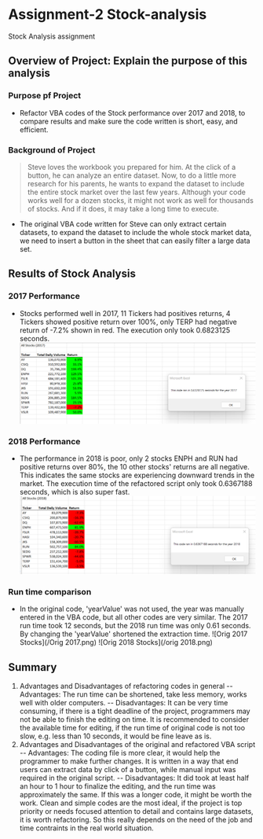 # Assignment-2 Stock-analysis
Stock Analysis assignment
## Overview of Project: Explain the purpose of this analysis
### Purpose pf Project
- Refactor VBA codes of the Stock performance over 2017 and 2018, to compare results and make sure the code written is short, easy, and efficient.
### Background of Project
> Steve loves the workbook you prepared for him. At the click of a button, he can analyze an entire dataset. Now, to do a little more research for his parents, he wants to expand the dataset to include the entire stock market over the last few years. Although your code works well for a dozen stocks, it might not work as well for thousands of stocks. And if it does, it may take a long time to execute.
- The original VBA code written for Steve can only extract certain datasets, to expand the dataset to include the whole stock market data, we need to insert a button in the sheet that can easily filter a large data set.
## Results of Stock Analysis
### 2017 Performance
- Stocks performed well in 2017, 11 Tickers had positives returns, 4 Tickers showed positive return over 100%, only TERP had negative return of -7.2% shown in red. The execution only took 0.6823125 seconds. 
![2017 Stocks](/VBA_Challenge_2017.png)
### 2018 Performance
- The performance in 2018 is poor, only 2 stocks ENPH and RUN had positive returns over 80%, the 10 other stocks' returns are all negative. This indicates the same stocks are experiencing downward trends in the market. The execution time of the refactored script only took 0.6367188 seconds, which is also super fast.
![2018 Stocks](/VBA_Challenge_2018.png)
### Run time comparison
- In the original code, 'yearValue' was not used, the year was manually entered in the VBA code, but all other codes are very similar. The 2017 run time took 12 seconds, but the 2018 run time was only 0.61 seconds. By changing the 'yearValue' shortened the extraction time.
![Orig 2017 Stocks](/Orig 2017.png)
![Orig 2018 Stocks](/orig 2018.png)
## Summary
1. Advantages and Disadvantages of refactoring codes in general
-- Advantages: The run time can be shortened, take less memory, works well with older computers.
-- Disadvantages: It can be very time consuming, if there is a tight deadline of the project, programmers may not be able to finish the editing on time.
It is recommended to consider the available time for editing, if the run time of original code is not too slow, e.g. less than 10 seconds, it would be fine leave as is.
2. Advantages and Disadvantages of the original and refactored VBA script
-- Advantages: The coding file is more clear, it would help the programmer to make further changes. It is written in a way that end users can extract data by click of a button, while manual input was required in the original script.
-- Disadvantages: It did took at least half an hour to 1 hour to finalize the editing, and the run time was approximately the same. If this was a longer code, it might be worth the work. 
Clean and simple codes are the most ideal, if the project is top priority or needs focused attention to detail and contains large datasets, it is worth refactoring. So this really depends on the need of the job and time contraints in the real world situation.
